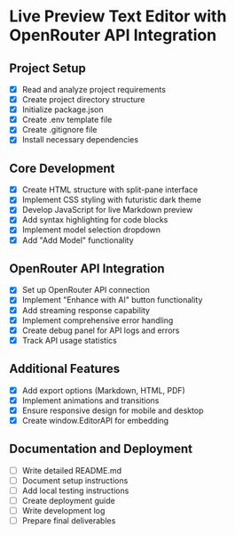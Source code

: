 # Live Preview Text Editor with OpenRouter API Integration

## Project Setup
- [x] Read and analyze project requirements
- [x] Create project directory structure
- [x] Initialize package.json
- [x] Create .env template file
- [x] Create .gitignore file
- [x] Install necessary dependencies

## Core Development
- [x] Create HTML structure with split-pane interface
- [x] Implement CSS styling with futuristic dark theme
- [x] Develop JavaScript for live Markdown preview
- [x] Add syntax highlighting for code blocks
- [x] Implement model selection dropdown
- [x] Add "Add Model" functionality

## OpenRouter API Integration
- [x] Set up OpenRouter API connection
- [x] Implement "Enhance with AI" button functionality
- [x] Add streaming response capability
- [x] Implement comprehensive error handling
- [x] Create debug panel for API logs and errors
- [x] Track API usage statistics

## Additional Features
- [x] Add export options (Markdown, HTML, PDF)
- [x] Implement animations and transitions
- [x] Ensure responsive design for mobile and desktop
- [x] Create window.EditorAPI for embedding

## Documentation and Deployment
- [ ] Write detailed README.md
- [ ] Document setup instructions
- [ ] Add local testing instructions
- [ ] Create deployment guide
- [ ] Write development log
- [ ] Prepare final deliverables
